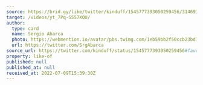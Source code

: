 ```yaml
---
source: https://brid.gy/like/twitter/kinduff/1545777393050259456/314691580
target: /videos/yt_7Pq-S557XQU/
author:
  type: card
  name: Sergio Abarca
  photo: https://webmention.io/avatar/pbs.twimg.com/1eb59bb2f50ccb23bd7e2ca0177a9410a2601eaacfeb2be99623af2ef014912d.jpg
  url: https://twitter.com/SrgAbarca
source_url: https://twitter.com/kinduff/status/1545777393050259456#favorited-by-314691580
property: like-of
published: null
published_at: null
received_at: 2022-07-09T15:39:30Z
---
```


